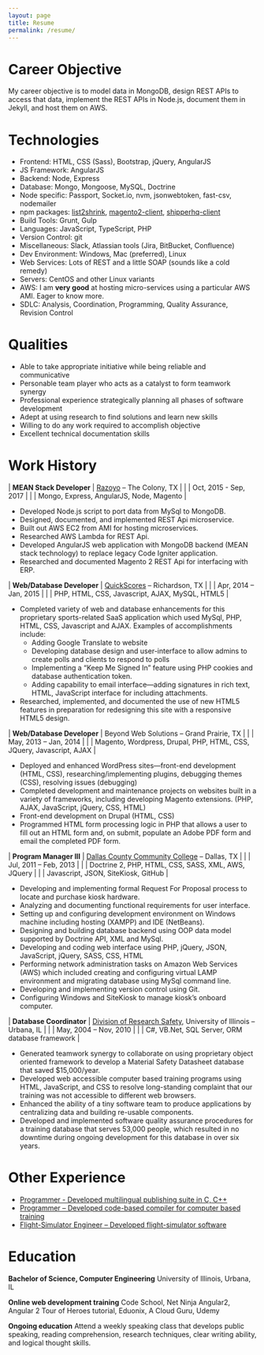 ```yaml
---
layout: page
title: Resume 
permalink: /resume/
---
```


# Career Objective
  
My career objective is to model data in MongoDB, design REST APIs to access that data, implement the REST APIs in Node.js, document them in Jekyll, and host them on AWS.

# Technologies

* Frontend:		HTML, CSS (Sass), Bootstrap, jQuery, AngularJS
* JS Framework: AngularJS
* Backend:		Node, Express
* Database:		Mongo, Mongoose, MySQL, Doctrine
* Node specific:		Passport, Socket.io, nvm, jsonwebtoken, fast-csv, nodemailer
* npm packages: [list2shrink](https://www.npmjs.com/package/list2shrink), [magento2-client](https://www.npmjs.com/package/magento2-client), [shipperhq-client](https://www.npmjs.com/package/shipperhq-client)
* Build Tools:		Grunt, Gulp
* Languages:		JavaScript, TypeScript, PHP
* Version Control:	git
* Miscellaneous:	Slack, Atlassian tools (Jira, BitBucket, Confluence)
* Dev Environment:	Windows, Mac (preferred), Linux
* Web Services:		Lots of REST and a little SOAP (sounds like a cold remedy)
* Servers:		CentOS and other Linux variants
* AWS:   I am **very good** at hosting micro-services using a particular AWS AMI.  Eager to know more.
* SDLC:			Analysis, Coordination, Programming, Quality Assurance, Revision Control


# Qualities

* Able to take appropriate initiative while being reliable and communicative
* Personable team player who acts as a catalyst to form teamwork synergy
* Professional experience strategically planning all phases of software development
* Adept at using research to find solutions and learn new skills
* Willing to do any work required to accomplish objective
* Excellent technical documentation skills


# Work History

| __MEAN Stack Developer__ | [Razoyo](https://www.razoyo.com/) – The Colony, TX |
| | Oct, 2015 - Sep, 2017 |
| | Mongo, Express, AngularJS, Node, Magento |

* Developed Node.js script to port data from MySql to MongoDB.
* Designed, documented, and implemented REST Api microservice.
* Built out AWS EC2 from AMI for hosting microservices.
* Researched AWS Lambda for REST Api.
* Developed AngularJS web application with MongoDB backend (MEAN stack technology) to replace legacy Code Igniter application.
* Researched and documented Magento 2 REST Api for interfacing with ERP.

| __Web/Database Developer__ | [QuickScores](https://www.quickscores.com/) – Richardson, TX |
| | Apr, 2014 – Jan, 2015 |
| | PHP, HTML, CSS, Javascript, AJAX, MySQL, HTML5 |

* Completed variety of web and database enhancements for this proprietary sports-related SaaS application which used MySql, PHP, HTML, CSS, Javascript and AJAX.  Examples of accomplishments include:
  * Adding Google Translate to website
  * Developing database design and user-interface to allow admins to create polls and clients to respond to polls
  * Implementing a “Keep Me Signed In” feature using PHP cookies and database authentication token.
  * Adding capability to email interface—adding signatures in rich text, HTML, JavaScript interface for including attachments.
* Researched, implemented, and documented the use of new HTML5 features in preparation for redesigning this site with a responsive HTML5 design.

| __Web/Database Developer__ | Beyond Web Solutions – Grand Prairie, TX |
| | May, 2013 – Jan, 2014 |
| | Magento, Wordpress, Drupal, PHP, HTML, CSS, JQuery, Javascript, AJAX |

* Deployed and enhanced WordPress sites—front-end development (HTML, CSS), researching/implementing plugins, debugging themes (CSS), resolving issues (debugging)
* Completed development and maintenance projects on websites built in a variety of frameworks, including developing Magento extensions.  (PHP, AJAX, JavaScript, jQuery, CSS, HTML)
* Front-end development on Drupal (HTML, CSS)
* Programmed HTML form processing logic in PHP that allows a user to fill out an HTML form and, on submit, populate an Adobe PDF form and email the completed PDF form.

| __Program Manager III__ |  [Dallas County Community College](https://alt.dcccd.edu/Pages/default.aspx) – Dallas, TX |
| |  Jul, 2011 – Feb, 2013 |
| | Doctrine 2, PHP, HTML, CSS, SASS, XML, AWS, JQuery |
| | Javascript, JSON, SiteKiosk, GitHub |

* Developing and implementing formal Request For Proposal process to locate and purchase kiosk hardware.
* Analyzing and documenting functional requirements for user interface.
* Setting up and configuring development environment on Windows machine including hosting (XAMPP) and IDE (NetBeans).
* Designing and building database backend using OOP data model supported by Doctrine API, XML and MySql.
* Developing and coding web interface using PHP, jQuery, JSON, JavaScript, jQuery, SASS, CSS, HTML
* Performing network administration tasks on Amazon Web Services (AWS) which included creating and configuring virtual LAMP environment and migrating database using MySql command line.
* Developing and implementing version control using Git.
* Configuring Windows and SiteKiosk to manage kiosk’s onboard computer.

| __Database Coordinator__ | [Division of Research Safety](https://www.drs.illinois.edu/), University of Illinois – Urbana, IL |
| |  May, 2004 – Nov, 2010 |
| | C#, VB.Net, SQL Server, ORM database framework |

* Generated teamwork synergy to collaborate on using proprietary object oriented framework to develop a Material Safety Datasheet database that saved $15,000/year.
* Developed web accessible computer based training programs using HTML, JavaScript, and CSS to resolve long-standing complaint that our training was not accessible to different web browsers.
* Enhanced the ability of a tiny software team to produce applications by centralizing data and building re-usable components.
* Developed and implemented software quality assurance procedures for a training database that serves 53,000 people, which resulted in no downtime during ongoing development for this database in over six years.

# Other Experience

* [Programmer - Developed multilingual publishing suite in C, C++](https://www.jw.org/en/)
* [Programmer – Developed code-based compiler for computer based training](http://www.tencore.com/)
* [Flight-Simulator Engineer – Developed flight-simulator software](http://www.frasca.com/)

# Education

__Bachelor of Science, Computer Engineering__
University of Illinois, Urbana, IL

__Online web development training__
Code School, Net Ninja Angular2, Angular 2 Tour of Heroes tutorial, Eduonix, A Cloud Guru, Udemy

__Ongoing education__
Attend a weekly speaking class that develops public speaking, reading comprehension, research techniques, clear writing ability, and logical thought skills.

